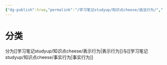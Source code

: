 ```yaml
---
{"dg-publish":true,"permalink":"/学习笔记studyup/知识点cheese/适法行为/","dgPassFrontmatter":true,"created":"2024-07-14T18:53:16.088+08:00","updated":"2024-10-13T16:20:34.262+08:00"}
---
```


# 分类
分为[[学习笔记studyup/知识点cheese/表示行为\|表示行为]]与[[学习笔记studyup/知识点cheese/事实行为\|事实行为]]

